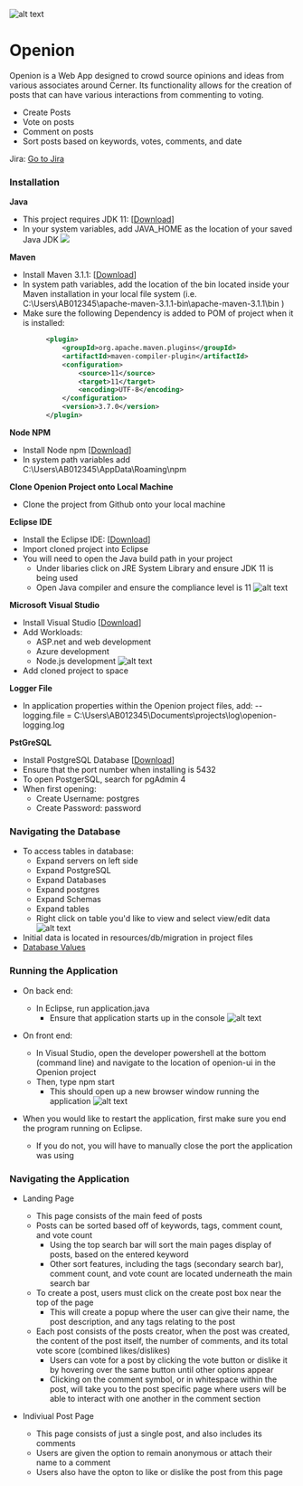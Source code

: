 
![alt text](https://github.com/illwill3314/practice/blob/master/common/images/cerner.png "Logo Title Text 1")

# Openion

Openion is a Web App designed to crowd source opinions and ideas from various associates around Cerner. Its functionality allows for the creation of posts that can have various interactions from commenting to voting.
  - Create Posts 
  - Vote on posts
  - Comment on posts
  - Sort posts based on keywords, votes, comments, and date

Jira: [Go to Jira](https://jira2.cerner.com/browse/ACADEM-54613 "Openion Jira")

### Installation
**Java**
 - This project requires JDK 11: [[Download](https://www.oracle.com/java/technologies/javase-jdk11-downloads.html "Java Download")]
- In your system variables, add JAVA_HOME as the location of your saved Java JDK
![](https://github.com/illwill3314/practice/blob/master/common/images/Environmental_Variables.PNG)


**Maven**
   - Install Maven 3.1.1: [[Download](https://archive.apache.org/dist/maven/maven-3/ "Maven Download")]
   - In system path variables, add the location of the bin located inside your Maven installation in your local file system (i.e. C:\Users\AB012345\apache-maven-3.1.1-bin\apache-maven-3.1.1\bin )
   - Make sure the following Dependency is added to POM of project when it is installed:
   ```xml
            <plugin>
                <groupId>org.apache.maven.plugins</groupId>
                <artifactId>maven-compiler-plugin</artifactId>
                <configuration>
                    <source>11</source>
                    <target>11</target>
                    <encoding>UTF-8</encoding>
                </configuration>
                <version>3.7.0</version>
            </plugin>
```
   
**Node NPM**
   - Install Node npm [[Download](https://nodejs.org/en/download/ "Node NPM Download")]
   - In system path variables add C:\Users\AB012345\AppData\Roaming\npm 
   
**Clone Openion Project onto Local Machine**
   - Clone the project from Github onto your local machine

**Eclipse IDE**
   - Install the Eclipse IDE: [[Download](https://www.eclipse.org/downloads/ "Eclipse Download")]
   - Import cloned project into Eclipse 
   - You will need to open the Java build path in your project
      - Under libaries click on JRE System Library and ensure JDK 11 is being used
      - Open Java compiler and ensure the compliance level is 11
![alt text](https://github.com/illwill3314/practice/blob/master/common/images/Java_Build_Path.PNG)

**Microsoft Visual Studio** 
   - Install Visual Studio [[Download](https://visualstudio.microsoft.com/vs/ "Visual Studios Download")]
   - Add Workloads: 
     - ASP.net and web development 
     - Azure development 
     - Node.js development
![alt text](https://github.com/illwill3314/practice/blob/master/common/images/Visual_Studio_Workloads.PNG)
 - Add cloned project to space
   
**Logger File**
   - In application properties within the Openion project files, add: 
      -- logging.file = C:\Users\AB012345\Documents\projects\log\openion-logging.log

**PstGreSQL**
   - Install PostgreSQL Database [[Download](https://www.enterprisedb.com/downloads/postgres-postgresql-downloads "PostgreSQL Download")]
   - Ensure that the port number when installing is 5432
   - To open PostgerSQL, search for pgAdmin 4
   - When first opening: 
      - Create Username: postgres
      - Create Password: password
 
### Navigating the Database
- To access tables in database:
   - Expand servers on left side 
   - Expand PostgreSQL 
   - Expand Databases 
   - Expand postgres 
   - Expand Schemas 
   - Expand tables 
   - Right click on table you'd like to view and select view/edit data 
   ![alt text](https://github.com/illwill3314/practice/blob/master/common/images/Database.PNG)
- Initial data is located in resources/db/migration in project files 
- [Database Values](../blob/master/LICENSE)
   
### Running the Application 
- On back end: 
   - In Eclipse, run application.java 
      - Ensure that application starts up in the console 
      ![alt text](https://github.com/illwill3314/practice/blob/master/common/images/Application_Started.PNG)

- On front end: 
   - In Visual Studio, open the developer powershell at the bottom (command line) and navigate to the location of openion-ui in the Openion project
   - Then, type npm start
      - This should open up a new browser window running the application 
![alt text](https://github.com/illwill3314/practice/blob/master/common/images/npm_start.PNG)
- When you would like to restart the application, first make sure you end the program running on Eclipse. 
   - If you do not, you will have to manually close the port the application was using  
   
### Navigating the Application 
   - Landing Page 
      - This page consists of the main feed of posts
      - Posts can be sorted based off of keywords, tags, comment count, and vote count 
         - Using the top search bar will sort the main pages display of posts, based on the entered keyword 
         - Other sort features, including the tags (secondary search bar), comment count, and vote count are located underneath the main search bar 
      - To create a post, users must click on the create post box near the top of the page
         - This will create a popup where the user can give their name, the post description, and any tags relating to the post
      - Each post consists of the posts creator, when the post was created, the content of the post itself, the number of comments, and its total vote score (combined likes/dislikes)
         - Users can vote for a post by clicking the vote button or dislike it by hovering over the same button until other options appear 
         - Clicking on the comment symbol, or in whitespace within the post, will take you to the post specific page where users will be able to interact with one another in the comment section 
         
   - Indiviual Post Page 
      - This page consists of just a single post, and also includes its comments 
      - Users are given the option to remain anonymous or attach their name to a comment 
      - Users also have the opton to like or dislike the post from this page 
